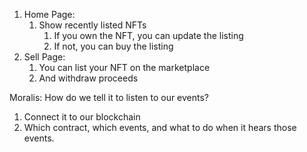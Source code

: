 1. Home Page:
    1. Show recently listed NFTs
        1. If you own the NFT, you can update the listing
        2. If not, you can buy the listing
2. Sell Page:
    1. You can list your NFT on the marketplace
    2. And withdraw proceeds


Moralis: How do we tell it to listen to our events?

1. Connect it to our blockchain
2. Which contract, which events, and what to do when it hears those events.
